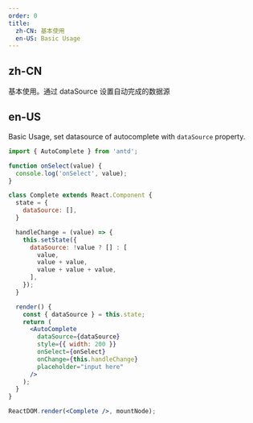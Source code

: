```yaml
---
order: 0
title:
  zh-CN: 基本使用
  en-US: Basic Usage
---
```


## zh-CN

基本使用。通过 dataSource 设置自动完成的数据源

## en-US

Basic Usage, set datasource of autocomplete with `dataSource` property.

````jsx
import { AutoComplete } from 'antd';

function onSelect(value) {
  console.log('onSelect', value);
}

class Complete extends React.Component {
  state = {
    dataSource: [],
  }

  handleChange = (value) => {
    this.setState({
      dataSource: !value ? [] : [
        value,
        value + value,
        value + value + value,
      ],
    });
  }

  render() {
    const { dataSource } = this.state;
    return (
      <AutoComplete
        dataSource={dataSource}
        style={{ width: 200 }}
        onSelect={onSelect}
        onChange={this.handleChange}
        placeholder="input here"
      />
    );
  }
}

ReactDOM.render(<Complete />, mountNode);
````
